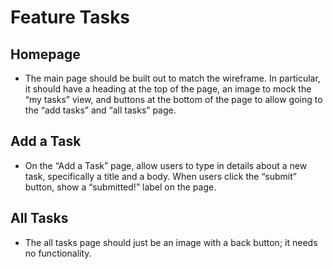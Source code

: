 # Feature Tasks
## Homepage
- The main page should be built out to match the wireframe. In particular, it should have a heading at the top of the page, an image to mock the “my tasks” view, and buttons at the bottom of the page to allow going to the “add tasks” and “all tasks” page.

## Add a Task
- On the “Add a Task” page, allow users to type in details about a new task, specifically a title and a body. When users click the “submit” button, show a “submitted!” label on the page.

## All Tasks
- The all tasks page should just be an image with a back button; it needs no functionality.

